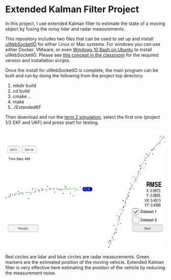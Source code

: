 # Extended Kalman Filter Project

In this project, I use extended Kalman filter to estimate the state of a moving object by fusing the noisy lidar and radar measurements.

This repository includes two files that can be used to set up and install [uWebSocketIO](https://github.com/uWebSockets/uWebSockets) for either Linux or Mac systems. For windows you can use either Docker, VMware, or even [Windows 10 Bash on Ubuntu](https://www.howtogeek.com/249966/how-to-install-and-use-the-linux-bash-shell-on-windows-10/) to install uWebSocketIO. Please see [this concept in the classroom](https://classroom.udacity.com/nanodegrees/nd013/parts/40f38239-66b6-46ec-ae68-03afd8a601c8/modules/0949fca6-b379-42af-a919-ee50aa304e6a/lessons/f758c44c-5e40-4e01-93b5-1a82aa4e044f/concepts/16cf4a78-4fc7-49e1-8621-3450ca938b77) for the required version and installation scripts.

Once the install for uWebSocketIO is complete, the main program can be built and run by doing the following from the project top directory.

1. mkdir build
2. cd build
3. cmake ..
4. make
5. ./ExtendedKF

Then download and run the [term 2 simulation](https://github.com/udacity/self-driving-car-sim/releases), select the first one (project 1/2 EKF and UKF) and press start for testing.

![akf simulation](./ekf.png)

Red circles are lidar and blue circles are radar measurements. Green markers are the estimated position of the moving vehicle. Extended Kalman filter is very effective here estimating the position of the vehicle by reducing the measurement noise.